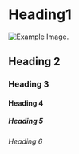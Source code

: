 # Heading1
![Example Image.](https://octodex.github.com/images/yaktocat.png)
## Heading 2
### Heading 3
#### Heading 4
##### Heading 5
###### Heading 6
